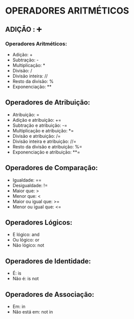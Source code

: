 # OPERADORES ARITMÉTICOS

## ADIÇÃO : ➕


### Operadores Aritméticos:
  -  Adição: +
  -  Subtração: -
  -  Multiplicação: *
  -  Divisão: /
  -  Divisão inteira: //
  -  Resto da divisão: %
  -  Exponenciação: **

## Operadores de Atribuição:
  - Atribuição: =
  - Adição e atribuição: +=
  - Subtração e atribuição: -=
  - Multiplicação e atribuição: *=
  - Divisão e atribuição: /=
  - Divisão inteira e atribuição: //=
  - Resto da divisão e atribuição: %=
  - Exponenciação e atribuição: **=

## Operadores de Comparação:
  - Igualdade: ==
  -  Desigualdade: !=
  -  Maior que: >
  -  Menor que: <
  -  Maior ou igual que: >=
  -  Menor ou igual que: <=

## Operadores Lógicos:
  - E lógico: and
  - Ou lógico: or
  - Não lógico: not

## Operadores de Identidade:
  - É: is
  - Não é: is not

## Operadores de Associação:
  - Em: in
  - Não está em: not in